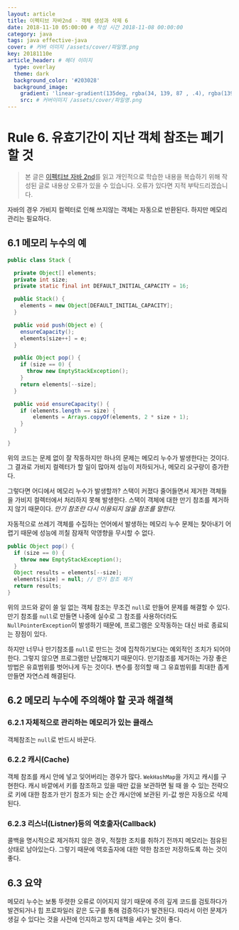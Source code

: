 ```yaml
---
layout: article
title: 이펙티브 자바2nd - 객체 생성과 삭제 6
date: 2018-11-10 05:00:00 # 작성 시간 2018-11-08 00:00:00
category: java
tags: java effective-java
cover: # 커버 이미지 /assets/cover/파일명.png
key: 20181110e
article_header: # 헤더 이미지
  type: overlay
  theme: dark
  background_color: '#203028'
  background_image:
    gradient: 'linear-gradient(135deg, rgba(34, 139, 87 , .4), rgba(139, 34, 139, .4))'
    src: # 커버이미지 /assets/cover/파일명.png
---
```


# Rule 6. 유효기간이 지난 객체 참조는 폐기할 것

<!--more-->

> 본 글은 [이펙티브 자바 2nd](https://book.naver.com/bookdb/book_detail.nhn?bid=8064518)를
읽고 개인적으로 학습한 내용을 복습하기 위해 작성된 글로 내용상 오류가 있을 수 있습니다.
오류가 있다면 지적 부탁드리겠습니다.


자바의 경우 가비지 컬렉터로 인해 쓰지않는 객체는 자동으로 반환된다. 하지만 메모리 관리는
필요하다.

## 6.1 메모리 누수의 예

```java
public class Stack {

  private Object[] elements;
  private int size;
  private static final int DEFAULT_INITIAL_CAPACITY = 16;

  public Stack() {
    elements = new Object[DEFAULT_INITIAL_CAPACITY];
  }

  public void push(Object e) {
    ensureCapacity();
    elements[size++] = e;
  }

  public Object pop() {
    if (size == 0) {
      throw new EmptyStackException();
    }
    return elements[--size];
  }

  public void ensureCapacity() {
    if (elements.length == size) {
        elements = Arrays.copyOf(elements, 2 * size + 1);
    }
  }

}
```

위의 코드는 문제 없이 잘 작동하지만 하나의 문제는 메모리 누수가 발생한다는 것이다.
그 결과로 가비지 컬렉터가 할 일이 많아져 성능이 저하되거나, 메모리 요구량이 증가한다.

그렇다면 어디에서 메모리 누수가 발생할까? 스택이 커졌다 줄어들면서 제거한 객체들을 가비지
컬렉터에서 처리하지 못해 발생한다. 스택이 객체에 대한 만기 참조를 제거하지 않기 때문이다.
*만기 참조란 다시 이용되지 않을 참조를 말한다.*

자동적으로 쓰레기 객체를 수집하는 언어에서 발생하는 메모리 누수 문제는 찾아내기 어렵기
때문에 성능에 끼칠 잠재적 악영향을 무시할 수 없다.

```java
public Object pop() {
  if (size == 0) {
    throw new EmptyStackException();
  }
  Object results = elements[--size];
  elements[size] = null; // 만기 참조 제거
  return results;
}
```

위의 코드와 같이 쓸 일 없는 객체 참조는 무조건 `null`로 만들어 문제를 해결할 수 있다.
만기 참조를 `null`로 만들면 나중에 실수로 그 참조를 사용하더라도 `NullPointerException`이
발생하기 때문에, 프로그램은 오작동하는 대신 바로 종료되는 장점이 있다.

하지만 너무나 만기참조를 `null`로 만드는 것에 집착하기보다는 예외적인 조치가 되어야한다.
그렇지 않으면 프로그램만 난잡해지기 때문이다. 만기참조를 제거하는 가장 좋은 방법은 유효범위를
벗어나게 두는 것이다. 변수를 정의할 때 그 유효범위를 최대한 좁게 만들면 자연스레 해결된다.

## 6.2 메모리 누수에 주의해야 할 곳과 해결책

### 6.2.1 자체적으로 관리하는 메모리가 있는 클래스

객체참조는 `null`로 반드시 바꾼다.

### 6.2.2 캐시(Cache)

객체 참조를 캐시 안에 넣고 잊어버리는 경우가 많다. `WekHashMap`을 가지고 캐시를 구현한다.
캐시 바깥에서 키를 참조하고 있을 때만 값을 보관하면 될 때 쓸 수 있는 전략으로 키에 대한
참조가 만기 참조가 되는 순간 캐시안에 보관된 키-값 쌍은 자동으로 삭제된다.

### 6.2.3 리스너(Listner)등의 역호출자(Callback)

콜백을 명시적으로 제거하지 않은 경우, 적절한 조치를 취하기 전까지 메모리는 점유된 상태로
남아있는다. 그렇기 때문에 역호출자에 대한 약한 참조만 저장하도록 하는 것이 좋다.


## 6.3 요약

메모리 누수는 보통 뚜렷한 오류로 이어지지 않기 때문에 주의 깊게 코드를 검토하다가 발견되거나
힙 프로파일러 같은 도구를 통해 검증하다가 발견된다. 따라서 이런 문제가 생길 수 있다는 것을
사전에 인지하고 방지 대첵을 세우는 것이 좋다.
